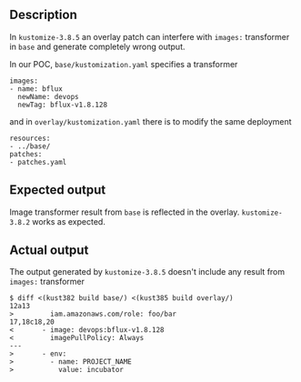 ## Description

In `kustomize-3.8.5` an overlay patch can interfere with `images:`
transformer in `base` and generate completely wrong output.

In our POC, `base/kustomization.yaml` specifies a transformer

```
images:
- name: bflux
  newName: devops
  newTag: bflux-v1.8.128
```

and in `overlay/kustomization.yaml` there is to modify the same deployment

```
resources:
- ../base/
patches:
- patches.yaml
```

## Expected output

Image transformer result from `base` is reflected in the overlay.
`kustomize-3.8.2` works as expected.

## Actual output

The output generated by `kustomize-3.8.5` doesn't include any result
from `images:` transformer


```
$ diff <(kust382 build base/) <(kust385 build overlay/)
12a13
>         iam.amazonaws.com/role: foo/bar
17,18c18,20
<       - image: devops:bflux-v1.8.128
<         imagePullPolicy: Always
---
>       - env:
>         - name: PROJECT_NAME
>           value: incubator
```
